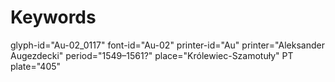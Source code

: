 # Keywords
glyph-id="Au-02_0117"
font-id="Au-02"
printer-id="Au"
printer="Aleksander Augezdecki"
period="1549–1561?"
place="Królewiec-Szamotuły"
PT plate="405"
